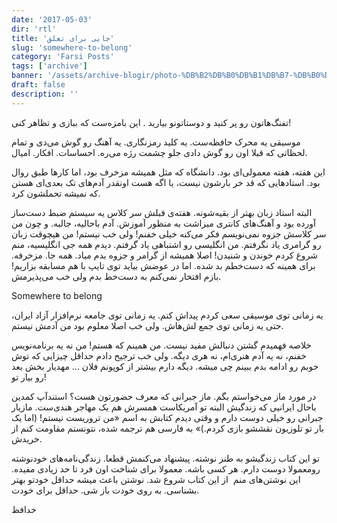 ```yaml
---
date: '2017-05-03'
dir: 'rtl'
title: 'جایی برای تعلق'
slug: 'somewhere-to-belong'
category: 'Farsi Posts'
tags: ['archive']
banner: '/assets/archive-blogir/photo-%DB%B2%DB%B0%DB%B1%DB%B7-%DB%B0%DB%B5-%DB%B0%DB%B2-%DB%B2%DB%B3-%DB%B1%DB%B4-%DB%B5%DB%B6.jpg'
draft: false
description: ''
---
```


تفنگ‌هاتون رو پر کنید و‌ دوستاتونو بیارید .
این بامزه‌ست که ببازی و تظاهر کنی!

موسیقی یه محرک حافظه‌ست. یه کلید رمزنگاری. یه آهنگ رو‌ گوش می‌دی و تمام لحظاتی که قبلا اون رو گوش دادی جلو چشمت رژه می‌ره. احساسات. افکار. امیال.

این هفته، هفته معمولی‌ای بود. دانشگاه که مثل همیشه مزخرف بود، اما کارها طبق روال بود. استادهایی که قد خر بارشون نیست، یا اگه هست اونقدر آدم‌های تک بعدی‌ای هستن که نمیشه تحملشون کرد.

البته استاد زبان بهتر از بقیه‌شونه. هفته‌ی قبلش سر کلاس یه سیستم ضبط دست‌ساز آورده بود و آهنگ‌های کانتری میزاشت به منظور آموزش. آدم باحالیه، جالبه. و چون من سر کلاسش جزوه نمی‌نویسم فکر می‌کنه خیلی خفنم! ولی خب نیستم! من هیچوقت زبان رو گرامری یاد نگرفتم. من انگلیسی رو اشتباهی یاد گرفتم. دیدم همه جی انگلیسیه، منم شروع کردم خوندن و شنیدن! اصلا همیشه از گرامر و جزوه بدم میاد. همه جا. مزخرفه. برای همینه که دست‌خطم بد شده. اما در عوضش بیاید توی تایپ با هم مسابقه بزاریم! بازم افتخار نمی‌کنم به دست‌خط بدم ولی خب می‌پذیرمش.

Somewhere to belong

یه زمانی توی موسیقی سعی کردم پیداش کنم. یه زمانی توی جامعه نرم‌افزار آزاد ایران، حتی یه زمانی توی جمع لش‌هاش. ولی خب اصلا معلوم بود من آدمش نیستم.

خلاصه فهمیدم گشتن دنبالش مفید نیست. من همینم که هستم! من نه یه برنامه‌نویس خفنم، نه یه آدم هنری‌ام، نه هری دیگه.
ولی خب ترجیح دادم حداقل چیزایی که توش خوبم رو ادامه بدم ببینم چی میشه.
دیگه دارم بیشتر از کوپونم فلان ... مهدیار بخش بعد رو بیار تو!

در مورد ماز می‌خواستم بگم. ماز جبرانی که معرف حضورتون هست؟ استندآپ کمدین باحال ایرانیی که زندگیش البته تو آمریکاست همسرش هم یک مهاجر هندی‌ست. مازیار جبرانی رو خیلی دوست دارم و وقتی دیدم کتابش به اسم «من تروریست نیستم! (اما یک بار تو تلوزیون نقششو بازی کردم.)» به فارسی هم ترجمه شده، نتونستم مقاومت کنم از خریدش.

تو این کتاب زندگیشو به طنز نوشته. پیشنهاد می‌کنمش قطعا. زندگی‌نامه‌های خودنوشته رو‌معمولا دوست دارم. هر کسی باشه. معمولا برای شناخت اون فرد تا حد زیادی مفیده.
این نوشتن‌های منم  از این کتاب شروع شد. نوشتن باعث میشه حداقل خودتو بهتر بشناسی. به روی خودت باز شی. حداقل برای خودت.

خدافظ
